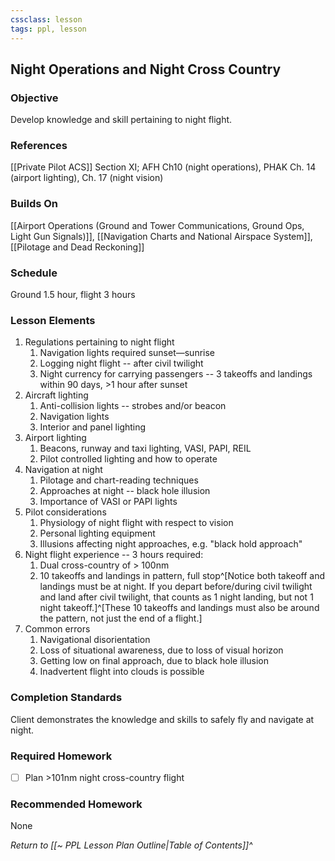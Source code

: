 ```yaml
---
cssclass: lesson
tags: ppl, lesson
---
```

## Night Operations and Night Cross Country

### Objective
Develop knowledge and skill pertaining to night flight.

### References
[[Private Pilot ACS]] Section XI; AFH Ch10 (night operations), PHAK Ch. 14 (airport lighting), Ch. 17 (night vision)

### Builds On
[[Airport Operations (Ground and Tower Communications, Ground Ops, Light Gun Signals)]], [[Navigation Charts and National Airspace System]], [[Pilotage and Dead Reckoning]]

### Schedule
Ground 1.5 hour, flight 3 hours

### Lesson Elements
1. Regulations pertaining to night flight
	1. Navigation lights required sunset—sunrise
	2. Logging night flight -- after civil twilight
	3. Night currency for carrying passengers -- 3 takeoffs and landings within 90 days, >1 hour after sunset
2. Aircraft lighting
	1. Anti-collision lights -- strobes and/or beacon
	2. Navigation lights
	3. Interior and panel lighting
3. Airport lighting
	1. Beacons, runway and taxi lighting, VASI, PAPI, REIL
	2. Pilot controlled lighting and how to operate
4. Navigation at night
	1. Pilotage and chart-reading techniques
	2. Approaches at night -- black hole illusion
	3. Importance of VASI or PAPI lights
5. Pilot considerations
	1. Physiology of night flight with respect to vision
	2. Personal lighting equipment
	3. Illusions affecting night approaches, e.g. "black hold approach"
6. Night flight experience -- 3 hours required:
	1. Dual cross-country of > 100nm
	2. 10 takeoffs and landings in pattern, full stop^[Notice both takeoff and landings must be at night. If you depart before/during civil twilight and land after civil twilight, that counts as 1 night landing, but not 1 night takeoff.]^[These 10 takeoffs and landings must also be around the pattern, not just the end of a flight.]
7. Common errors
	1. Navigational disorientation
	2. Loss of situational awareness, due to loss of visual horizon
	3. Getting low on final approach, due to black hole illusion
	4. Inadvertent flight into clouds is possible

### Completion Standards
Client demonstrates the knowledge and skills to safely fly and navigate at night.

### Required Homework
 
- [ ] Plan >101nm night cross-country flight

### Recommended Homework
None 

*Return to [[~ PPL Lesson Plan Outline|Table of Contents]]^*